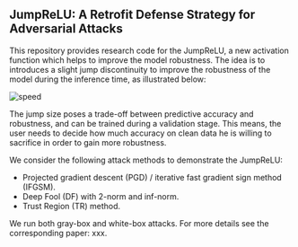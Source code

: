 ## JumpReLU: A Retrofit Defense Strategy for Adversarial Attacks

This repository provides research code for the JumpReLU, a new activation function which helps to improve the model robustness. The idea is to introduces a slight jump discontinuity to improve the robustness of the model during the inference time, as illustrated below:

![speed](https://raw.githubusercontent.com/Benli11/jumprelu/master/plots/jumprelu.png)


The jump size poses a trade-off between predictive accuracy and robustness, and can be trained during a validation stage. This means, the user needs to decide how much accuracy on clean data he is willing to sacrifice in order to gain more robustness. 

We consider the following attack methods to demonstrate the JumpReLU:

* Projected gradient descent (PGD) / iterative fast gradient sign method (IFGSM).
* Deep Fool (DF) with 2-norm and inf-norm.
* Trust Region (TR) method.

We run both gray-box and white-box attacks. For more details see the corresponding paper: xxx.
